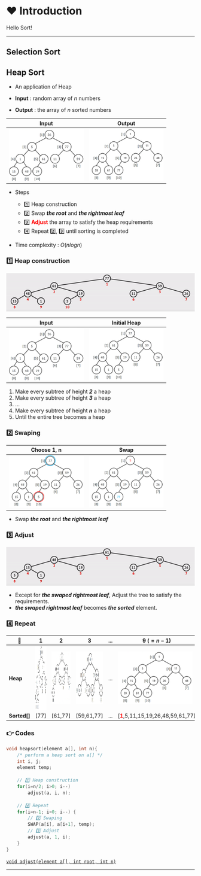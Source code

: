 # ❤️ Introduction

Hello Sort!

---

## Selection Sort

## Heap Sort

- An application of Heap

- __Input__ : random array of $n$ numbers

- __Output__ : the array of $n$ sorted numbers

|Input|Output|
|-|-|
|<img src="./img/heapsortinput.png" width="200px" height="140px">|<img src="./img/heapsortoutput.png" width="200px" height="140px">|

- Steps
  - 1️⃣ Heap construction
  - 2️⃣ Swap ___the root___ and ___the rightmost leaf___
  - 3️⃣ <b style="color:red">Adjust</b> the array to satisfy the heap requirements 
  - 4️⃣ Repeat 2️⃣, 3️⃣ until sorting is completed

- Time complexity : $O(nlogn)$

### 1️⃣ Heap construction

![HeapSortConstruction](./img/heapsort1.gif)

|Input|Initial Heap|
|-|-|
|<img src="./img/heapsortinput.png" width="200px" height="140px">|<img src="./img/heapsortinit.png" width="200px" height="140px">|

1. Make every subtree of height ___2___ a heap
2. Make every subtree of height ___3___ a heap
3. ...
4. Make every subtree of height ___n___ a heap
5. Until the entire tree becomes a heap

### 2️⃣ Swaping

|Choose 1, n|Swap|
|-|-|
|<img src="./img/heapsort2-1.png" width="200px" height="140px">|<img src="./img/heapsort2-2.png" width="200px" height="140px">|

- Swap ___the root___ and ___the rightmost leaf___

### 3️⃣ Adjust

![HeapSortAdjust](./img/heapsort3.gif)

- Except for ___the swaped rightmost leaf___, Adjust the tree to satisfy the requirements.
- ___the swaped rightmost leaf___ becomes ___the sorted___ element.

### 4️⃣ Repeat

|💖|1|2|3|...|9 $(=n-1)$|
|-|-|-|-|-|-|
|__Heap__|<img src="https://github.com/euije/TIL/blob/ecf7775b7d796288c7ec295c2d9d0121790ad0a4/CS/Algorithm/img/heapsort4-1.png" width="250px" height="170px">|<img src="./img/heapsort4-2.png" width="200px" height="140px">|<img src="./img/heapsort4-3.png" width="200px" height="140px">|...|<img src="./img/heapsortoutput.png" width="200px" height="140px">|
|__Sorted[]__|[77]|[61,77]|[59,61,77]|...|[<b style="color:red;">1</b>,5,11,15,19,26,48,59,61,77]|

### 👉 Codes

```C
void heapsort(element a[], int n){
    /* perform a heap sort on a[] */
    int i, j;
    element temp;

    // 1️⃣ Heap construction
    for(i=n/2; i>0; i--)
        adjust(a, i, n);
    
    // 4️⃣ Repeat
    for(i=n-1; i>0; i--) {
        // 2️⃣ Swaping
        SWAP(a[i], a[i+1], temp);
        // 3️⃣ Adjust
        adjust(a, 1, i);
    }
}
```

[`void adjust(element a[], int root, int n)`](../Datastructure/Heap.md#-2-deletev-deequeue)

---